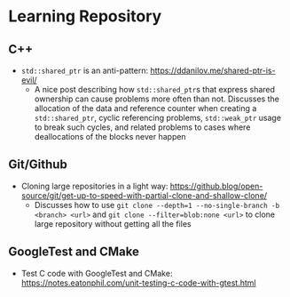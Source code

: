 # Learning Repository

## C++

* `std::shared_ptr` is an anti-pattern: https://ddanilov.me/shared-ptr-is-evil/
  * A nice post describing how `std::shared_ptr`s that express shared ownership can cause problems more often than not. Discusses the allocation of the data and reference counter when creating
    a `std::shared_ptr`, cyclic referencing problems, `std::weak_ptr` usage to break such cycles, and related problems to cases where deallocations of the blocks never happen

## Git/Github

* Cloning large repositories in a light way: https://github.blog/open-source/git/get-up-to-speed-with-partial-clone-and-shallow-clone/
  * Discusses how to use `git clone --depth=1 --no-single-branch -b <branch> <url>` and `git clone --filter=blob:none <url>` to clone large repository without getting all the files  

## GoogleTest and CMake

* Test C code with GoogleTest and CMake: https://notes.eatonphil.com/unit-testing-c-code-with-gtest.html

